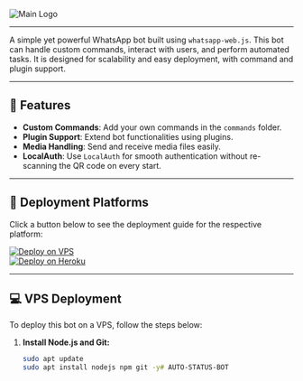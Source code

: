 

![Main Logo](./main_logo.png)

---

A simple yet powerful WhatsApp bot built using `whatsapp-web.js`. This bot can handle custom commands, interact with users, and perform automated tasks. It is designed for scalability and easy deployment, with command and plugin support.

---

## 🌟 Features

- **Custom Commands**: Add your own commands in the `commands` folder.
- **Plugin Support**: Extend bot functionalities using plugins.
- **Media Handling**: Send and receive media files easily.
- **LocalAuth**: Use `LocalAuth` for smooth authentication without re-scanning the QR code on every start.

---

## 🚀 Deployment Platforms

Click a button below to see the deployment guide for the respective platform:

[![Deploy on VPS](https://img.shields.io/badge/Deploy%20on-VPS-blue?style=for-the-badge&logo=linux)](#vps-deployment)  
[![Deploy on Heroku](https://img.shields.io/badge/Deploy%20on-Heroku-purple?style=for-the-badge&logo=heroku)](#heroku-deployment)

---

## 💻 VPS Deployment

To deploy this bot on a VPS, follow the steps below:

1. **Install Node.js and Git:**
   ```bash
   sudo apt update
   sudo apt install nodejs npm git -y# AUTO-STATUS-BOT
